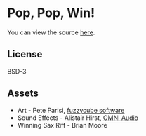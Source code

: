 # Pop, Pop, Win!

You can view the source [here](https://github.com/dart-lang/sample-pop_pop_win).

## License
BSD-3

## Assets
 * Art - Pete Parisi, [fuzzycube software](http://fuzzycubesoftware.com/)
 * Sound Effects - Alistair Hirst, [OMNI Audio](https://www.linkedin.com/in/alistairhirst/)
 * Winning Sax Riff - Brian Moore
